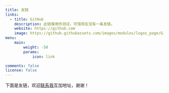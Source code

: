```yaml
---
title: 友链
links:
  - title: GitHub
    description: 此链接用作测试，可惜现在没有一条友链。
    website: https://github.com
    image: https://github.githubassets.com/images/modules/logos_page/GitHub-Mark.png
menu:
    main: 
        weight: -50
        params:
            icon: link

comments: false
license: false
---
```


下面是友链，欢迎[联系我](/%E5%85%B3%E4%BA%8E/#keep-in-touch)互加地址，谢谢！ 
